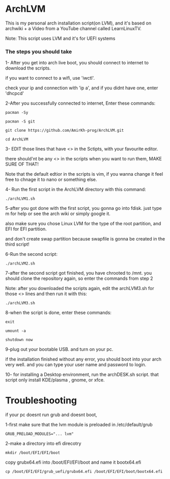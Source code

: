 # ArchLVM
This is my personal arch installation script(on LVM), and it's based on archwiki + a Video from a YouTube channel called LearnLinuxTV.

Note: This script uses LVM and it's for UEFI systems

### The steps you should take

1- After you get into arch live boot, you should connect to internet to download the scripts. 

if you want to connect to a wifi, use 'iwctl'.

check your ip and connection with 'ip a', and if you didnt have one, enter 'dhcpcd'


2-After you successfully connected to internet, Enter these commands:
	
	pacman -Sy
	
	pacman -S git
	
	git clone https://github.com/AmirKh-prog/ArchLVM.git
	
	cd ArchLVM

	
3- EDIT those lines that have <> in the Sctipts, with your favourite editor.

   there should'nt be any <> in the scripts when you want to run them, MAKE SURE OF THAT!

Note that the default edtior in the scripts is vim, if you wanna change it feel free to chnage it to nano or something else.


4- Run the first script in the ArchLVM directory with this command:
	
	./archLVM1.sh

5-after you got done with the first script, you gonna go into fdisk. just type m for help or see the arch wiki or simply google it.

also make sure you chose Linux LVM for the type of the root partition, and EFI for EFI partition.

and don't create swap partition because swapfile is gonna be created in the third script!

6-Run the second script:
	
	./archLVM2.sh

7-after the second script got finished, you have chrooted to /mnt. you should clone the repository again, so enter the commands from step 2

Note: after you downloaded the scripts again, edit the archLVM3.sh for those <> lines and then run it with this:
	
	./archLVM3.sh

8-when the script is done, enter these commands:
	
	exit
	
	umount -a
	
	shutdown now
9-plug out your bootable USB. and turn on your pc.

if the installation finished without any error, you should boot into your arch very well. and you can type your user name and password to login.

10- for installing a Desktop environment, run the archDESK.sh script. that script only install KDE/plasma , gnome, or xfce.

# Troubleshooting

if your pc doesnt run grub and doesnt boot,
	
1-first make sure that the lvm module is preloaded
in /etc/default/grub
	
	GRUB_PRELOAD_MODULES="... lvm"

2-make a directory into efi direcotry
   
   	mkdir /boot/EFI/EFI/boot
copy grubx64.efi into /boot/EFI/EFI/boot and name it bootx64.efi
   
   	cp /boot/EFI/EFI/grub_uefi/grubx64.efi /boot/EFI/EFI/boot/bootx64.efi

